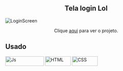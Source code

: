 <h2 align="center">Tela login Lol</h2>

<img src="/notas/Captura de Tela (20).png" alt="LoginScreen"/>
<p align="center"> Clique <a href="https://jplimasil.github.io/WebPiano/" target="_blank">aqui</a> para ver o projeto.
  
 ## Usado
<div style=<br>
  <img align="center" alt="Js" height="30" width="120" src="https://img.shields.io/badge/JavaScript-F7DF1E?style=for-the-badge&logo=javascript&logoColor=black">
  <img align="center" alt="HTML" height="30" width="80" src="https://img.shields.io/badge/HTML5-E34F26?style=for-the-badge&logo=html5&logoColor=white">
  <img align="center" alt="CSS" height="30" width="80" src="https://img.shields.io/badge/CSS3-1572B6?style=for-the-badge&logo=css3&logoColor=white">
</div>
